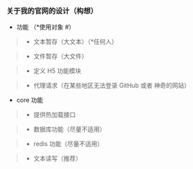 ### 关于我的官网的设计（构想）

- 功能 （*使用对象 #）

> - 文本暂存（大文本）（*任何人）

> - 文件暂存（大文件）

> - 定义 H5 功能模块

> - 代理请求（在某些地区无法登录 GitHub 或者 神奇的网站）

- core 功能

> - 提供热加载接口

> - 数据库功能（尽量不适用）

> - redis 功能（尽量不适用）

> - 文本读写（推荐）


